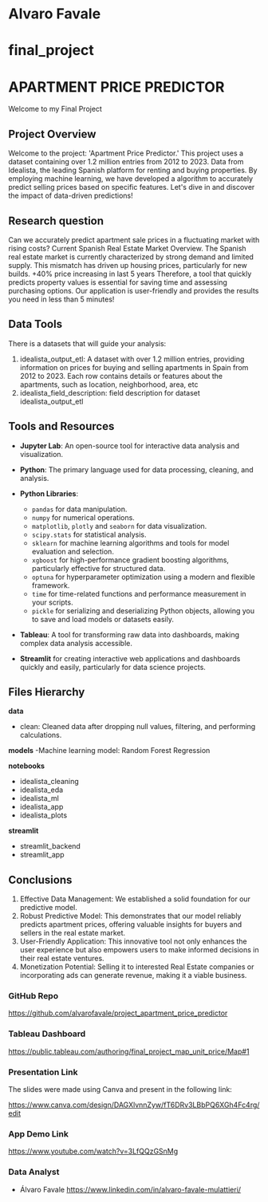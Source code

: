 # Alvaro Favale
# final_project
# APARTMENT PRICE PREDICTOR

Welcome to my Final Project

## Project Overview

Welcome to the project: 'Apartment Price Predictor.' This project uses a dataset containing over 1.2 million entries from 2012 to 2023. Data from Idealista, the leading Spanish platform for renting and buying properties.
By employing machine learning, we have developed a algorithm to accurately predict selling prices based on specific features.
Let's dive in and discover the impact of data-driven predictions!

## Research question

Can we accurately predict apartment sale prices in a fluctuating market with rising costs?
Current Spanish Real Estate Market Overview.
The Spanish real estate market is currently characterized by strong demand and limited supply. This mismatch has driven up housing prices, particularly for new builds.
+40% price increasing in last 5 years
Therefore, a tool that quickly predicts property values is essential for saving time and assessing purchasing options.
Our application is user-friendly and provides the results you need in less than 5 minutes!


## Data Tools

There is a datasets that will guide your analysis:

1. idealista_output_etl: A dataset with over 1.2 million entries, providing information on prices for buying and selling apartments in Spain from 2012 to 2023. Each row contains details or features about the apartments, such as location, neighborhood, area, etc
2. idealista_field_description: field description for dataset idealista_output_etl



## Tools and Resources

- **Jupyter Lab**: An open-source tool for interactive data analysis and visualization.
- **Python**: The primary language used for data processing, cleaning, and analysis.
- **Python Libraries**:
    - `pandas` for data manipulation.
    - `numpy` for numerical operations.
    - `matplotlib`, `plotly` and `seaborn` for data visualization.
    - `scipy.stats` for statistical analysis.
    - `sklearn` for machine learning algorithms and tools for model evaluation and selection.
    - `xgboost` for high-performance gradient boosting algorithms, particularly effective for structured data. 
    - `optuna` for hyperparameter optimization using a modern and flexible framework.
    - `time` for time-related functions and performance measurement in your scripts.
    - `pickle` for serializing and deserializing Python objects, allowing you to save and load models or datasets easily.

- **Tableau**: A tool for transforming raw data into dashboards, making complex data analysis accessible.
- **Streamlit** for creating interactive web applications and dashboards quickly and easily, particularly for data science projects.

## Files Hierarchy

**data**
- clean: Cleaned data after dropping null values, filtering, and performing calculations.

**models**
-Machine learning model: Random Forest Regression

**notebooks**
- idealista_cleaning
- idealista_eda
- idealista_ml
- idealista_app
- idealista_plots

**streamlit**
- streamlit_backend
- streamlit_app


## Conclusions

1. Effective Data Management: We established a solid foundation for our predictive model.
2. Robust Predictive Model: This demonstrates that our model reliably predicts apartment prices, offering valuable insights for buyers and sellers in the real estate market.
3. User-Friendly Application: This innovative tool not only enhances the user experience but also empowers users to make informed decisions in their real estate ventures.
4. Monetization Potential: Selling it to interested Real Estate companies or incorporating ads can generate revenue, making it a viable business.


### GitHub Repo

https://github.com/alvarofavale/project_apartment_price_predictor

### Tableau Dashboard

https://public.tableau.com/authoring/final_project_map_unit_price/Map#1

### Presentation Link

The slides were made using Canva and present in the following link:

https://www.canva.com/design/DAGXlvnnZyw/fT6DRv3LBbPQ6XGh4Fc4rg/edit

### App Demo Link

https://www.youtube.com/watch?v=3LfQQzGSnMg

### Data Analyst

- Álvaro Favale
https://www.linkedin.com/in/alvaro-favale-mulattieri/
